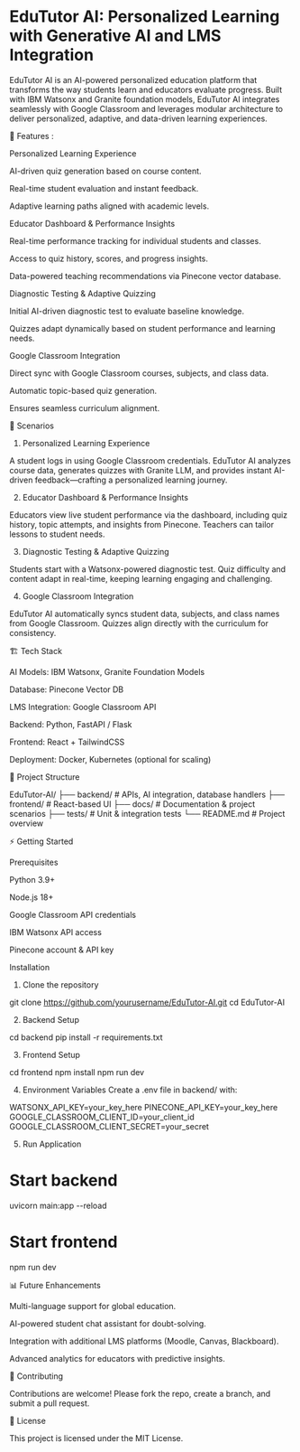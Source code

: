 # EduTutor AI: Personalized Learning with Generative AI and LMS Integration

EduTutor AI is an AI-powered personalized education platform that transforms the way students learn and educators evaluate progress. Built with IBM Watsonx and Granite foundation models, EduTutor AI integrates seamlessly with Google Classroom and leverages modular architecture to deliver personalized, adaptive, and data-driven learning experiences.



🚀 Features :

Personalized Learning Experience

AI-driven quiz generation based on course content.

Real-time student evaluation and instant feedback.

Adaptive learning paths aligned with academic levels.


Educator Dashboard & Performance Insights

Real-time performance tracking for individual students and classes.

Access to quiz history, scores, and progress insights.

Data-powered teaching recommendations via Pinecone vector database.


Diagnostic Testing & Adaptive Quizzing

Initial AI-driven diagnostic test to evaluate baseline knowledge.

Quizzes adapt dynamically based on student performance and learning needs.


Google Classroom Integration

Direct sync with Google Classroom courses, subjects, and class data.

Automatic topic-based quiz generation.

Ensures seamless curriculum alignment.




📌 Scenarios

1. Personalized Learning Experience

A student logs in using Google Classroom credentials. EduTutor AI analyzes course data, generates quizzes with Granite LLM, and provides instant AI-driven feedback—crafting a personalized learning journey.

2. Educator Dashboard & Performance Insights

Educators view live student performance via the dashboard, including quiz history, topic attempts, and insights from Pinecone. Teachers can tailor lessons to student needs.

3. Diagnostic Testing & Adaptive Quizzing

Students start with a Watsonx-powered diagnostic test. Quiz difficulty and content adapt in real-time, keeping learning engaging and challenging.

4. Google Classroom Integration

EduTutor AI automatically syncs student data, subjects, and class names from Google Classroom. Quizzes align directly with the curriculum for consistency.



🏗️ Tech Stack

AI Models: IBM Watsonx, Granite Foundation Models

Database: Pinecone Vector DB

LMS Integration: Google Classroom API

Backend: Python, FastAPI / Flask

Frontend: React + TailwindCSS

Deployment: Docker, Kubernetes (optional for scaling)




📂 Project Structure

EduTutor-AI/
├── backend/        # APIs, AI integration, database handlers
├── frontend/       # React-based UI
├── docs/           # Documentation & project scenarios
├── tests/          # Unit & integration tests
└── README.md       # Project overview


⚡ Getting Started

Prerequisites

Python 3.9+

Node.js 18+

Google Classroom API credentials

IBM Watsonx API access

Pinecone account & API key


Installation

1. Clone the repository

git clone https://github.com/yourusername/EduTutor-AI.git
cd EduTutor-AI


2. Backend Setup

cd backend
pip install -r requirements.txt


3. Frontend Setup

cd frontend
npm install
npm run dev


4. Environment Variables
Create a .env file in backend/ with:

WATSONX_API_KEY=your_key_here
PINECONE_API_KEY=your_key_here
GOOGLE_CLASSROOM_CLIENT_ID=your_client_id
GOOGLE_CLASSROOM_CLIENT_SECRET=your_secret


5. Run Application

# Start backend
uvicorn main:app --reload

# Start frontend
npm run dev



📊 Future Enhancements

Multi-language support for global education.

AI-powered student chat assistant for doubt-solving.

Integration with additional LMS platforms (Moodle, Canvas, Blackboard).

Advanced analytics for educators with predictive insights.




🤝 Contributing

Contributions are welcome! Please fork the repo, create a branch, and submit a pull request.



📜 License

This project is licensed under the MIT License.
